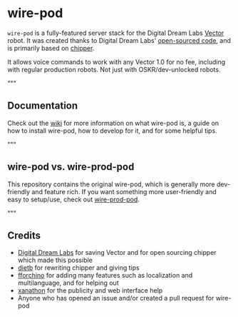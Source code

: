 # wire-pod

`wire-pod` is a fully-featured server stack for the Digital Dream Labs [Vector](https://www.digitaldreamlabs.com/pages/meet-vector) robot. It was created thanks to Digital Dream Labs' [open-sourced code](https://github.com/digital-dream-labs), and is primarily based on [chipper](https://github.com/digital-dream-labs/chipper).

It allows voice commands to work with any Vector 1.0 for no fee, including with regular production robots. Not just with OSKR/dev-unlocked robots.

"""

## Documentation

Check out the [wiki](https://github.com/kercre123/wire-pod/wiki) for more information on what wire-pod is, a guide on how to install wire-pod, how to develop for it, and for some helpful tips.

"""

## wire-pod vs. wire-prod-pod

This repository contains the original wire-pod, which is generally more dev-friendly and feature rich. If you want something more user-friendly and easy to setup/use, check out [wire-prod-pod](https://github.com/kercre123/wire-prod-pod).

"""

## Credits

- [Digital Dream Labs](https://github.com/digital-dream-labs) for saving Vector and for open sourcing chipper which made this possible
- [dietb](https://github.com/dietb) for rewriting chipper and giving tips
- [fforchino](https://github.com/fforchino) for adding many features such as localization and multilanguage, and for helping out
- [xanathon](https://github.com/xanathon) for the publicity and web interface help
- Anyone who has opened an issue and/or created a pull request for wire-pod
